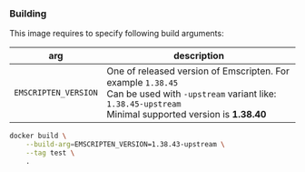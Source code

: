 ### Building

This image requires to specify following build arguments:

| arg | description |
| --- | --- |
| `EMSCRIPTEN_VERSION` | One of released version of Emscripten. For example `1.38.45`<br/> Can be used with `-upstream` variant like: `1.38.45-upstream`<br /> Minimal supported version is **1.38.40**|

```bash
docker build \
    --build-arg=EMSCRIPTEN_VERSION=1.38.43-upstream \
    --tag test \
    .
```
